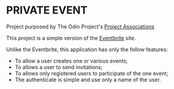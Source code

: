 # PRIVATE EVENT

Project purposed by The Odin Project's [Project Associations](https://www.theodinproject.com/courses/ruby-on-rails/lessons/associations)

This project is a simple version of the [Eventbrite](https://www.eventbrite.com/) site.

Unlike the Eventbrite, this application has only the follow features:

- To allow a user creates one or various events;
- To allows a user to send invitations;
- To allows only registered users to participate of the one event;
- The authenticate is simple and use only a name of the user.
